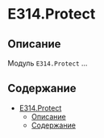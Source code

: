 # E314.Protect

## Описание

Модуль `E314.Protect` ...

## Содержание

- [E314.Protect](#e314protect)
  - [Описание](#описание)
  - [Содержание](#содержание)
